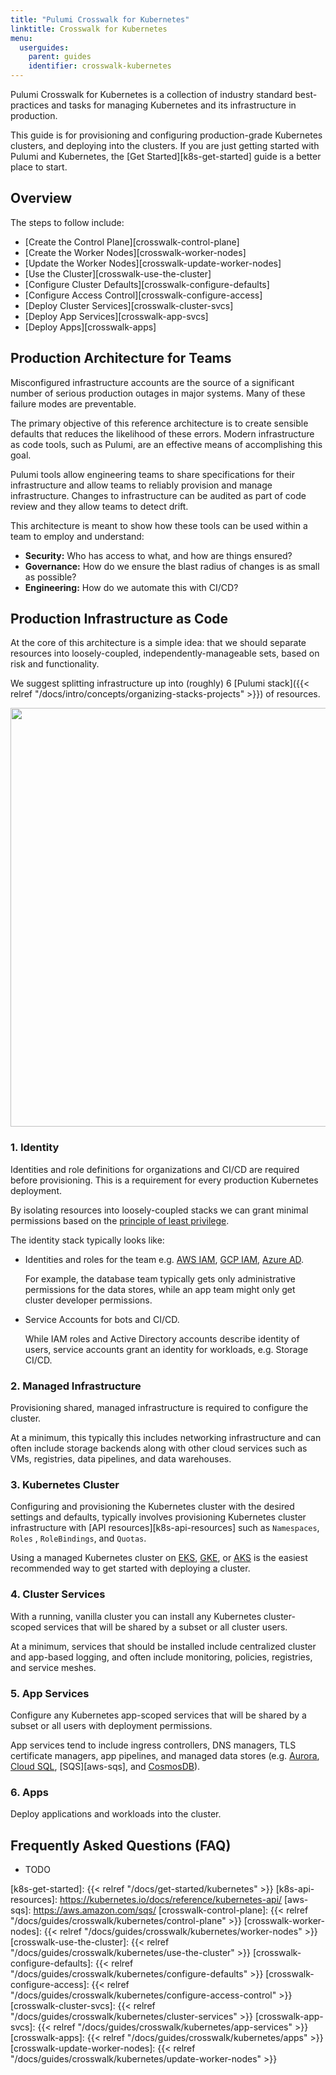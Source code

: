 ```yaml
---
title: "Pulumi Crosswalk for Kubernetes"
linktitle: Crosswalk for Kubernetes
menu:
  userguides:
    parent: guides
    identifier: crosswalk-kubernetes
---
```


Pulumi Crosswalk for Kubernetes is a collection of industry standard
best-practices and tasks for managing Kubernetes and its infrastructure in production.

This guide is for provisioning and configuring production-grade Kubernetes
clusters, and deploying into the clusters. If you are just getting started
with Pulumi and Kubernetes, the [Get Started][k8s-get-started] guide is a better place to start.

## Overview

The steps to follow include:

  * [Create the Control Plane][crosswalk-control-plane]
  * [Create the Worker Nodes][crosswalk-worker-nodes]
  * [Update the Worker Nodes][crosswalk-update-worker-nodes]
  * [Use the Cluster][crosswalk-use-the-cluster]
  * [Configure Cluster Defaults][crosswalk-configure-defaults]
  * [Configure Access Control][crosswalk-configure-access]
  * [Deploy Cluster Services][crosswalk-cluster-svcs]
  * [Deploy App Services][crosswalk-app-svcs]
  * [Deploy Apps][crosswalk-apps]

## Production Architecture for Teams

Misconfigured infrastructure accounts are the source of a significant number of serious
production outages in major systems. Many of these failure modes are preventable.

The primary objective of this reference architecture is to create sensible
defaults that reduces the likelihood of these errors. Modern infrastructure as
code tools, such as Pulumi, are an effective means of accomplishing
this goal.

Pulumi tools allow engineering teams to share specifications for their
infrastructure and allow teams to reliably provision and manage
infrastructure. Changes to infrastructure can be audited as part of
code review and they allow teams to detect drift.

This architecture is meant to show how these tools can be used within a team
to employ and understand:

* **Security:** Who has access to what, and how are things ensured?
* **Governance:** How do we ensure the blast radius of changes is as small as possible?
* **Engineering:**  How do we automate this with CI/CD?

## Production Infrastructure as Code

At the core of this architecture is a simple idea: that we should separate resources into
loosely-coupled, independently-manageable sets, based on risk and functionality.

We suggest splitting infrastructure up into (roughly) 6 [Pulumi
stack]({{< relref "/docs/intro/concepts/organizing-stacks-projects" >}}) of resources.

<center><img src="/images/docs/quickstart/kubernetes/cake.svg" width="670"></center>

### 1. Identity

Identities and role definitions for organizations and CI/CD are required before provisioning. This is a requirement for every production Kubernetes deployment.

By isolating resources into loosely-coupled stacks we
can grant minimal permissions based on the [principle of least
privilege](https://en.m.wikipedia.org/wiki/Principleofleastprivilege).

The identity stack typically looks like:

* Identities and roles for the team e.g. [AWS IAM][aws-iam], [GCP IAM][gcp-iam], [Azure AD][azure-ad].

    For example, the database team typically gets only administrative permissions for the data stores, while an app team might only get cluster developer permissions.
* Service Accounts for bots and CI/CD.

    While IAM roles and Active Directory accounts describe identity of users,
    service accounts grant an identity for workloads, e.g. Storage
    CI/CD. 

### 2. Managed Infrastructure

Provisioning shared, managed infrastructure is required to configure the
cluster.

At a minimum, this typically this includes networking infrastructure
and can often include storage backends along with other cloud services such as
VMs, registries, data pipelines, and data warehouses.

### 3. Kubernetes Cluster 

Configuring and provisioning the Kubernetes cluster with the desired settings and defaults, typically involves provisioning Kubernetes cluster infrastructure with [API resources][k8s-api-resources] such as `Namespaces`, `Roles` , `RoleBindings`, and `Quotas`.

Using a managed Kubernetes cluster on [EKS][eks], [GKE][gke], or [AKS][aks] is
the easiest recommended way to get started with deploying a cluster.

### 4. Cluster Services

With a running, vanilla cluster you can install any Kubernetes cluster-scoped
services that will be shared by a subset or all cluster users.

At a minimum, services that should be installed include centralized cluster and app-based logging, and often
include monitoring, policies, registries, and service meshes.

### 5. App Services

Configure any Kubernetes app-scoped services that will be shared
by a subset or all users with deployment permissions.

App services tend to include ingress controllers, DNS managers, TLS
certificate managers, app pipelines, and managed data stores (e.g. [Aurora][aurora],
[Cloud SQL][cloud-sql], [SQS][aws-sqs], and [CosmosDB][cosmos-db]).

### 6. Apps

Deploy applications and workloads into the cluster.

## Frequently Asked Questions (FAQ)

* TODO

[aws-iam]: https://aws.amazon.com/iam/
[gcp-iam]: https://cloud.google.com/iam/
[azure-ad]: https://azure.microsoft.com/en-us/services/active-directory/
[eks]: https://aws.amazon.com/eks/
[gke]: https://cloud.google.com/kubernetes-engine/
[aks]: https://docs.microsoft.com/en-us/azure/aks/
[aurora]: https://aws.amazon.com/rds/aurora/
[cloud-sql]: https://cloud.google.com/sql/
[cosmos-db]: https://azure.microsoft.com/en-us/services/cosmos-db/
[k8s-get-started]: {{< relref "/docs/get-started/kubernetes" >}}
[k8s-api-resources]: https://kubernetes.io/docs/reference/kubernetes-api/
[aws-sqs]: https://aws.amazon.com/sqs/
[crosswalk-control-plane]: {{< relref "/docs/guides/crosswalk/kubernetes/control-plane" >}}
[crosswalk-worker-nodes]: {{< relref "/docs/guides/crosswalk/kubernetes/worker-nodes" >}}
[crosswalk-use-the-cluster]: {{< relref "/docs/guides/crosswalk/kubernetes/use-the-cluster" >}}
[crosswalk-configure-defaults]: {{< relref "/docs/guides/crosswalk/kubernetes/configure-defaults" >}}
[crosswalk-configure-access]: {{< relref "/docs/guides/crosswalk/kubernetes/configure-access-control" >}}
[crosswalk-cluster-svcs]: {{< relref "/docs/guides/crosswalk/kubernetes/cluster-services" >}}
[crosswalk-app-svcs]: {{< relref "/docs/guides/crosswalk/kubernetes/app-services" >}}
[crosswalk-apps]: {{< relref "/docs/guides/crosswalk/kubernetes/apps" >}}
[crosswalk-update-worker-nodes]: {{< relref "/docs/guides/crosswalk/kubernetes/update-worker-nodes" >}}
